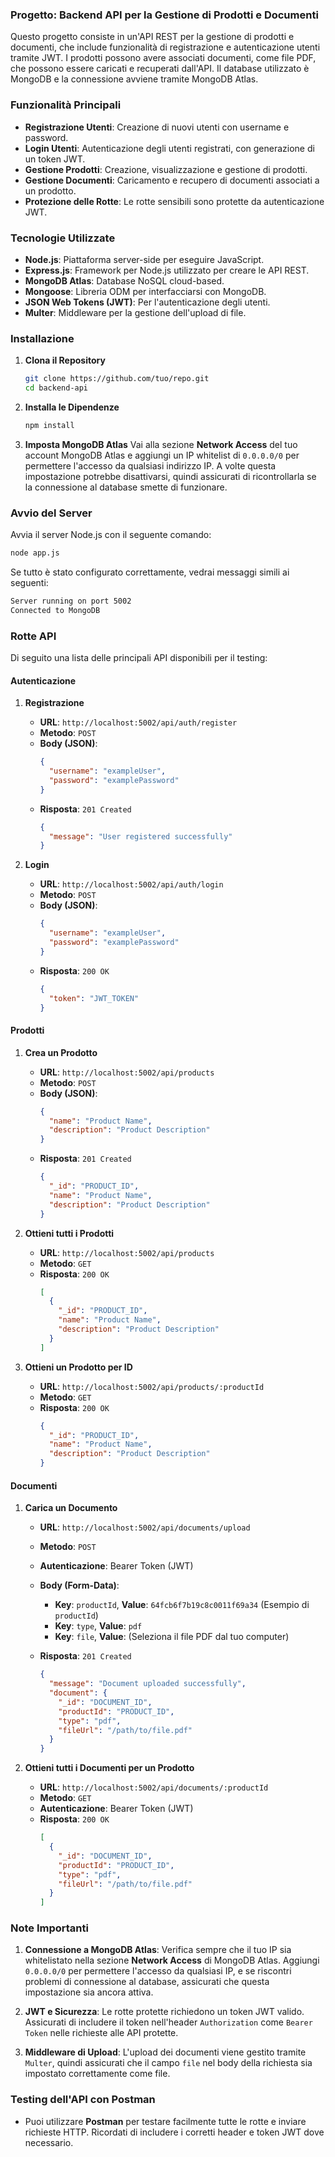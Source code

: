 ### Progetto: Backend API per la Gestione di Prodotti e Documenti

Questo progetto consiste in un'API REST per la gestione di prodotti e documenti, che include funzionalità di registrazione e autenticazione utenti tramite JWT. I prodotti possono avere associati documenti, come file PDF, che possono essere caricati e recuperati dall'API. Il database utilizzato è MongoDB e la connessione avviene tramite MongoDB Atlas.

### Funzionalità Principali

- **Registrazione Utenti**: Creazione di nuovi utenti con username e password.
- **Login Utenti**: Autenticazione degli utenti registrati, con generazione di un token JWT.
- **Gestione Prodotti**: Creazione, visualizzazione e gestione di prodotti.
- **Gestione Documenti**: Caricamento e recupero di documenti associati a un prodotto.
- **Protezione delle Rotte**: Le rotte sensibili sono protette da autenticazione JWT.

### Tecnologie Utilizzate

- **Node.js**: Piattaforma server-side per eseguire JavaScript.
- **Express.js**: Framework per Node.js utilizzato per creare le API REST.
- **MongoDB Atlas**: Database NoSQL cloud-based.
- **Mongoose**: Libreria ODM per interfacciarsi con MongoDB.
- **JSON Web Tokens (JWT)**: Per l'autenticazione degli utenti.
- **Multer**: Middleware per la gestione dell'upload di file.

### Installazione

1. **Clona il Repository**
   ```bash
   git clone https://github.com/tuo/repo.git
   cd backend-api
   ```

2. **Installa le Dipendenze**
   ```bash
   npm install
   ```


4. **Imposta MongoDB Atlas**
   Vai alla sezione **Network Access** del tuo account MongoDB Atlas e aggiungi un IP whitelist di `0.0.0.0/0` per permettere l'accesso da qualsiasi indirizzo IP. A volte questa impostazione potrebbe disattivarsi, quindi assicurati di ricontrollarla se la connessione al database smette di funzionare.

### Avvio del Server

Avvia il server Node.js con il seguente comando:

```bash
node app.js
```

Se tutto è stato configurato correttamente, vedrai messaggi simili ai seguenti:

```bash
Server running on port 5002
Connected to MongoDB
```

### Rotte API

Di seguito una lista delle principali API disponibili per il testing:

#### Autenticazione

1. **Registrazione**
   - **URL**: `http://localhost:5002/api/auth/register`
   - **Metodo**: `POST`
   - **Body (JSON)**:
     ```json
     {
       "username": "exampleUser",
       "password": "examplePassword"
     }
     ```
   - **Risposta**: `201 Created`  
     ```json
     {
       "message": "User registered successfully"
     }
     ```

2. **Login**
   - **URL**: `http://localhost:5002/api/auth/login`
   - **Metodo**: `POST`
   - **Body (JSON)**:
     ```json
     {
       "username": "exampleUser",
       "password": "examplePassword"
     }
     ```
   - **Risposta**: `200 OK`  
     ```json
     {
       "token": "JWT_TOKEN"
     }
     ```

#### Prodotti

1. **Crea un Prodotto**
   - **URL**: `http://localhost:5002/api/products`
   - **Metodo**: `POST`
   - **Body (JSON)**:
     ```json
     {
       "name": "Product Name",
       "description": "Product Description"
     }
     ```
   - **Risposta**: `201 Created`  
     ```json
     {
       "_id": "PRODUCT_ID",
       "name": "Product Name",
       "description": "Product Description"
     }
     ```

2. **Ottieni tutti i Prodotti**
   - **URL**: `http://localhost:5002/api/products`
   - **Metodo**: `GET`
   - **Risposta**: `200 OK`  
     ```json
     [
       {
         "_id": "PRODUCT_ID",
         "name": "Product Name",
         "description": "Product Description"
       }
     ]
     ```

3. **Ottieni un Prodotto per ID**
   - **URL**: `http://localhost:5002/api/products/:productId`
   - **Metodo**: `GET`
   - **Risposta**: `200 OK`  
     ```json
     {
       "_id": "PRODUCT_ID",
       "name": "Product Name",
       "description": "Product Description"
     }
     ```

#### Documenti

1. **Carica un Documento**
   - **URL**: `http://localhost:5002/api/documents/upload`
   - **Metodo**: `POST`
   - **Autenticazione**: Bearer Token (JWT)
   - **Body (Form-Data)**:
     - **Key**: `productId`, **Value**: `64fcb6f7b19c8c0011f69a34` (Esempio di `productId`)
     - **Key**: `type`, **Value**: `pdf`
     - **Key**: `file`, **Value**: (Seleziona il file PDF dal tuo computer)

   - **Risposta**: `201 Created`  
     ```json
     {
       "message": "Document uploaded successfully",
       "document": {
         "_id": "DOCUMENT_ID",
         "productId": "PRODUCT_ID",
         "type": "pdf",
         "fileUrl": "/path/to/file.pdf"
       }
     }
     ```

2. **Ottieni tutti i Documenti per un Prodotto**
   - **URL**: `http://localhost:5002/api/documents/:productId`
   - **Metodo**: `GET`
   - **Autenticazione**: Bearer Token (JWT)
   - **Risposta**: `200 OK`  
     ```json
     [
       {
         "_id": "DOCUMENT_ID",
         "productId": "PRODUCT_ID",
         "type": "pdf",
         "fileUrl": "/path/to/file.pdf"
       }
     ]
     ```

### Note Importanti

1. **Connessione a MongoDB Atlas**: Verifica sempre che il tuo IP sia whitelistato nella sezione **Network Access** di MongoDB Atlas. Aggiungi `0.0.0.0/0` per permettere l'accesso da qualsiasi IP, e se riscontri problemi di connessione al database, assicurati che questa impostazione sia ancora attiva.
   
2. **JWT e Sicurezza**: Le rotte protette richiedono un token JWT valido. Assicurati di includere il token nell'header `Authorization` come `Bearer Token` nelle richieste alle API protette.

3. **Middleware di Upload**: L'upload dei documenti viene gestito tramite `Multer`, quindi assicurati che il campo `file` nel body della richiesta sia impostato correttamente come file.

### Testing dell'API con Postman

- Puoi utilizzare **Postman** per testare facilmente tutte le rotte e inviare richieste HTTP. Ricordati di includere i corretti header e token JWT dove necessario.
